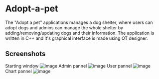 # Adopt-a-pet
The "Adopt a pet" applications manages a dog shelter, where users can adopt dogs and admins can manage the whole shelter by adding/removing/updating dogs and their information. The application is written in C++ and it's graphical interface is made using QT designer.

## Screenshots
Starting window
![image](https://github.com/user-attachments/assets/47053952-b584-4fe4-971a-f87f1a2d393f)
Admin pannel
![image](https://github.com/user-attachments/assets/eae3a3fb-d0b1-4485-b131-86fd32c06afb)
User pannel
![image](https://github.com/user-attachments/assets/92b0aba3-21c2-4fa3-8c2e-da98bae6de22)
Chart pannel
![image](https://github.com/user-attachments/assets/23f73aa7-beaa-4714-b76f-14ef9cc5e198)

